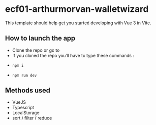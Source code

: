 # ecf01-arthurmorvan-walletwizard

This template should help get you started developing with Vue 3 in Vite.

## How to launch the app

- Clone the repo or go to [](https://ecf-01-arthur-morvan-wallet-wizard-ctn4-oeyqb3aek-hautzii.vercel.app)
- If you cloned the repo you'll have to type these commands :
- ```sh
  npm i
  ```
- ```
  npm run dev
  ```

## Methods used 

- VueJS
- Typescript
- LocalStorage
- sort / filter / reduce
